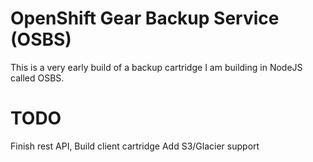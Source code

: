 OpenShift Gear Backup Service (OSBS)
==========

This is a very early build of a backup cartridge I am building in NodeJS called OSBS.

TODO
==========
Finish rest API,
Build client cartridge
Add S3/Glacier support
